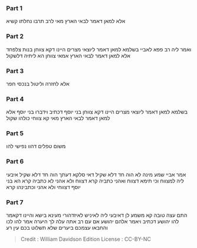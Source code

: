 
### Part 1
אלא למאן דאמר לבאי הארץ מאי לרב תרבו נחלתו קשיא

### Part 2
ואמר ליה רב פפא לאביי בשלמא למאן דאמר ליוצאי מצרים היינו דקא צווחן בנות צלפחד אלא למאן דאמר לבאי הארץ אמאי צווחן הא ליתיה דלשקול

### Part 3
אלא לחזרה וליטול בנכסי חפר

### Part 4
בשלמא למאן דאמר ליוצאי מצרים היינו דקא צווחן בני יוסף דכתיב וידברו בני יוסף אלא למאן דאמר לבאי הארץ מאי קא צווחי כולהו שקול

### Part 5
משום טפלים דהוו נפישי להו

### Part 6
אמר אביי שמע מינה לא הוה חד דלא שקיל דאי סלקא דעתך הוה חד דלא שקיל איבעי ליה למצווח וכי תימא דצווח ואהני כתביה קרא דצווח ולא אהני לא כתביה קרא הא בני יוסף דצווחי ולא אהני וכתבינהו קרא

### Part 7
התם עצה טובה קא משמע לן דאיבעי ליה לאיניש לאיזדהורי מעינא בישא והיינו דקאמר להו יהושע דכתיב ויאמר אלהם יהושע אם עם רב אתה עלה לך היערה אמר להו לכו והחבאו עצמכם ביערים שלא תשלוט בכם עין רע

>Credit : William Davidson Edition
>License : CC-BY-NC